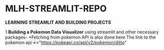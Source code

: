 # MLH-STREAMLIT-REPO
**LEARNING STREAMLIT AND BUILDING PROJECTS**

1.**Building a Pokemon Data Visualizer** using streamlit and other necessary packages-
  *Fetching from pokemon API is also done here
  The link to the pokemon api->>"https://pokeapi.co/api/v2/pokemon/ditto"
  
